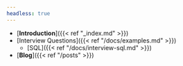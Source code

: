 ```yaml
---
headless: true
---
```


- [**Introduction**]({{< ref "_index.md" >}})
- [Interview Questions]({{< ref "/docs/examples.md" >}})
  - [SQL]({{< ref "/docs/interview-sql.md" >}})
- [**Blog**]({{< ref "/posts" >}})
